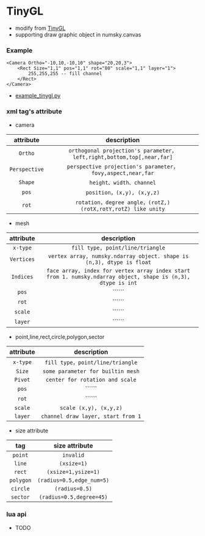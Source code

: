 # TinyGL

* modify from [TinyGL](https://bellard.org/TinyGL/)
* supporting draw graphic object in numsky.canvas

### Example
```
<Camera Ortho="-10,10,-10,10" shape="20,20,3">
	<Rect Size="1,1" pos="1,1" rot="80" scale="1,1" layer="1">
        255,255,255 -- fill channel
	</Rect>
</Camera>
```
* [example_tinygl.py](../examples/example_tinygl.py)

### xml tag's attribute

* camera

| **attribute**           | **description**         |
|:------------------:|:----------------:|
| ```Ortho```         |```orthogonal projection's parameter，left,right,bottom,top[,near,far]```|
| ```Perspective```   |```perspective projection's parameter，fovy,aspect,near,far```|
| ```Shape```         |```height、width、channel```|
| ```pos```         |```position，(x,y), (x,y,z)```|
| ```rot```         |```rotation，degree angle，(rotZ,) (rotX,rotY,rotZ) like unity```|

* mesh

| **attribute**           | **description**         |
|:------------------:|:----------------:|
| ```x-type```         |```fill type, point/line/triangle```|
| ```Vertices```     |```vertex array, numsky.ndarray object. shape is (n,3), dtype is float```|
| ```Indices```     |```face array, index for vertex array index start from 1. numsky.ndarray object, shape is (n,3), dtype is int```|
| ```pos```         |``````|
| ```rot```         |``````|
| ```scale```         |``````|
| ```layer```         |``````|

* point,line,rect,circle,polygon,sector

| **attribute**           | **description**         |
|:------------------:|:----------------:|
| ```x-type```         |```fill type，point/line/triangle```|
| ```Size```         |```some parameter for builtin mesh```|
| ```Pivot```         |```center for rotation and scale```|
| ```pos```         |``````|
| ```rot```         |``````|
| ```scale```         |```scale (x,y), (x,y,z)```|
| ```layer```         |```channel draw layer, start from 1```|

* size attribute

| **tag**           | **size attribute**     |
|:------------------:|:-----------------:|
| ```point```         |```invalid``` |
| ```line```         |```(xsize=1)``` |
| ```rect```         |```(xsize=1,ysize=1)``` |
| ```polygon```         |```(radius=0.5,edge_num=5)``` |
| ```circle```         |```(radius=0.5)``` |
| ```sector```         |```(radius=0.5,degree=45)``` |

### lua api

* TODO

